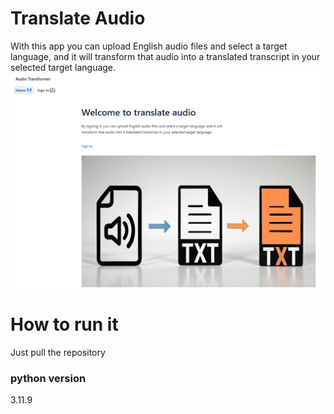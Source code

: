 # Translate Audio
With this app you can upload English audio files and select a target language, and it will transform that audio into a translated transcript in your selected target language.
![Hope Page](imgs/homepage.jpg)


# How to run it
Just pull the repository

### python version
3.11.9


